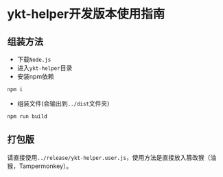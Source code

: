 # ykt-helper开发版本使用指南

## 组装方法

+ 下载`Node.js`
+ 进入`ykt-helper`目录
+ 安装npm依赖
```bash
npm i
```
+ 组装文件(会输出到`../dist`文件夹)
```bash
npm run build
```

## 打包版
请直接使用`../release/ykt-helper.user.js`，使用方法是直接放入篡改猴（油猴，Tampermonkey）。